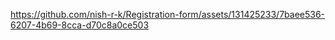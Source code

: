 

https://github.com/nish-r-k/Registration-form/assets/131425233/7baee536-6207-4b69-8cca-d70c8a0ce503

